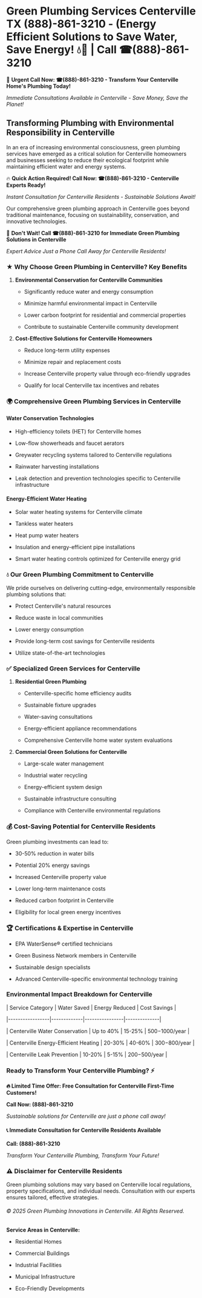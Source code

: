 # Green Plumbing Services Centerville TX (888)-861-3210 - (Energy Efficient Solutions to Save Water, Save Energy! 💧🌿 | Call ☎(888)-861-3210

🚨 **Urgent Call Now: ☎(888)-861-3210 - Transform Your Centerville Home's Plumbing Today!**
*Immediate Consultations Available in Centerville - Save Money, Save the Planet!*

## Transforming Plumbing with Environmental Responsibility in Centerville

In an era of increasing environmental consciousness, green plumbing services have emerged as a critical solution for Centerville homeowners and businesses seeking to reduce their ecological footprint while maintaining efficient water and energy systems. 

🔥 **Quick Action Required! Call Now: ☎(888)-861-3210 - Centerville Experts Ready!**
*Instant Consultation for Centerville Residents - Sustainable Solutions Await!*

Our comprehensive green plumbing approach in Centerville goes beyond traditional maintenance, focusing on sustainability, conservation, and innovative technologies.

🚨 **Don't Wait! Call ☎(888)-861-3210 for Immediate Green Plumbing Solutions in Centerville**
*Expert Advice Just a Phone Call Away for Centerville Residents!*

### ★ Why Choose Green Plumbing in Centerville? Key Benefits

1. **Environmental Conservation for Centerville Communities** 
   - Significantly reduce water and energy consumption
   - Minimize harmful environmental impact in Centerville
   - Lower carbon footprint for residential and commercial properties
   - Contribute to sustainable Centerville community development

2. **Cost-Effective Solutions for Centerville Homeowners** 
   - Reduce long-term utility expenses
   - Minimize repair and replacement costs
   - Increase Centerville property value through eco-friendly upgrades
   - Qualify for local Centerville tax incentives and rebates

### 🌍 Comprehensive Green Plumbing Services in Centerville

#### Water Conservation Technologies
- High-efficiency toilets (HET) for Centerville homes
- Low-flow showerheads and faucet aerators
- Greywater recycling systems tailored to Centerville regulations
- Rainwater harvesting installations
- Leak detection and prevention technologies specific to Centerville infrastructure

#### Energy-Efficient Water Heating
- Solar water heating systems for Centerville climate
- Tankless water heaters
- Heat pump water heaters
- Insulation and energy-efficient pipe installations
- Smart water heating controls optimized for Centerville energy grid

### 💧 Our Green Plumbing Commitment to Centerville

We pride ourselves on delivering cutting-edge, environmentally responsible plumbing solutions that:
- Protect Centerville's natural resources
- Reduce waste in local communities
- Lower energy consumption
- Provide long-term cost savings for Centerville residents
- Utilize state-of-the-art technologies

### ✅ Specialized Green Services for Centerville

1. **Residential Green Plumbing**
   - Centerville-specific home efficiency audits
   - Sustainable fixture upgrades
   - Water-saving consultations
   - Energy-efficient appliance recommendations
   - Comprehensive Centerville home water system evaluations

2. **Commercial Green Solutions for Centerville**
   - Large-scale water management
   - Industrial water recycling
   - Energy-efficient system design
   - Sustainable infrastructure consulting
   - Compliance with Centerville environmental regulations

### 💰 Cost-Saving Potential for Centerville Residents

Green plumbing investments can lead to:
- 30-50% reduction in water bills
- Potential 20% energy savings
- Increased Centerville property value
- Lower long-term maintenance costs
- Reduced carbon footprint in Centerville
- Eligibility for local green energy incentives

### 🏆 Certifications & Expertise in Centerville

- EPA WaterSense® certified technicians
- Green Business Network members in Centerville
- Sustainable design specialists
- Advanced Centerville-specific environmental technology training

### Environmental Impact Breakdown for Centerville

| Service Category | Water Saved | Energy Reduced | Cost Savings |
|-----------------|-------------|----------------|--------------|
| Centerville Water Conservation | Up to 40% | 15-25% | $500-$1000/year |
| Centerville Energy-Efficient Heating | 20-30% | 40-60% | $300-$800/year |
| Centerville Leak Prevention | 10-20% | 5-15% | $200-$500/year |

### Ready to Transform Your Centerville Plumbing? ⚡

**🔥 Limited Time Offer: Free Consultation for Centerville First-Time Customers!**

**Call Now: (888)-861-3210**
*Sustainable solutions for Centerville are just a phone call away!*

#### 📞 Immediate Consultation for Centerville Residents Available

**Call: (888)-861-3210**
*Transform Your Centerville Plumbing, Transform Your Future!*

### ⚠️ Disclaimer for Centerville Residents

Green plumbing solutions may vary based on Centerville local regulations, property specifications, and individual needs. Consultation with our experts ensures tailored, effective strategies.

###### © 2025 Green Plumbing Innovations in Centerville. All Rights Reserved.

**Service Areas in Centerville:** 
- Residential Homes
- Commercial Buildings
- Industrial Facilities
- Municipal Infrastructure
- Eco-Friendly Developments